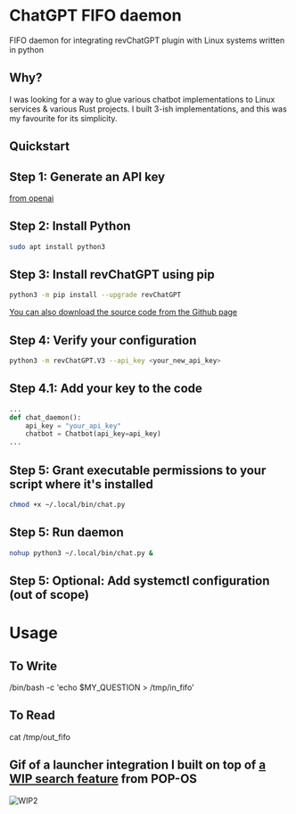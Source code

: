 # ChatGPT FIFO daemon
FIFO daemon for integrating revChatGPT plugin with Linux systems written in python

## Why?
I was looking for a way to glue various chatbot implementations to Linux services & various Rust projects. I built 3-ish implementations, and this was my favourite for its simplicity.

## Quickstart
## Step 1: Generate an API key
[from openai](https://platform.openai.com/account/api-keys)

## Step 2: Install Python
```bash
sudo apt install python3
```

## Step 3: Install revChatGPT using pip
```bash
python3 -m pip install --upgrade revChatGPT
```
[You can also download the source code from the Github page](https://github.com/openai/chatgpt-retrieval-plugin)

## Step 4: Verify your configuration
```bash
python3 -m revChatGPT.V3 --api_key <your_new_api_key>
```

## Step 4.1: Add your key to the code
```python
...
def chat_daemon():
    api_key = "your_api_key"
    chatbot = Chatbot(api_key=api_key)
...
```

## Step 5: Grant executable permissions to your script where it's installed
```bash
chmod +x ~/.local/bin/chat.py
```


## Step 5: Run daemon
```bash
nohup python3 ~/.local/bin/chat.py &
```

## Step 5: Optional: Add systemctl configuration (out of scope)


# Usage

## To Write
/bin/bash -c 'echo $MY_QUESTION > /tmp/in_fifo'

## To Read
cat /tmp/out_fifo

## Gif of a launcher integration I built on top of [a WIP search feature](https://github.com/canadaduane/launcher/tree/search-plugin) from POP-OS
![WIP2](https://github.com/error-try-again/chatgpt-fifo-daemon/assets/19685177/8085456a-ff85-45fc-a2f8-caf3c8975b3b)

